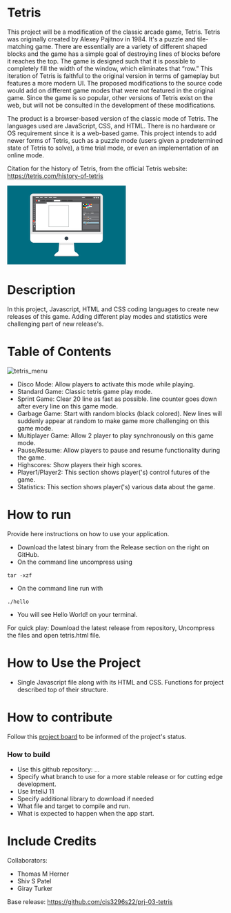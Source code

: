 # Tetris
This project will be a modification of the classic arcade game, Tetris. Tetris was originally created by Alexey Pajitnov in 1984. It's a puzzle and tile-matching game. There are essentially are a variety of different shaped blocks and the game has a simple goal of destroying lines of blocks before it reaches the top. The game is designed such that it is possible to completely fill the width of the window, which eliminates that “row.” This iteration of Tetris is faithful to the original version in terms of gameplay but features a more modern UI. The proposed modifications to the source code would add on different game modes that were not featured in the original game. Since the game is so popular, other versions of Tetris exist on the web, but will not be consulted in the development of these modifications.

The product is a browser-based version of the classic mode of Tetris. The languages used are JavaScript, CSS, and HTML. There is no hardware or OS requirement since it is a web-based game. This project intends to add newer forms of Tetris, such as a puzzle mode (users given a predetermined state of Tetris to solve), a time trial mode, or even an implementation of an online mode.

Citation for the history of Tetris, from the official Tetris website: https://tetris.com/history-of-tetris 

![This is a screenshot.](images.png)

# Description

In this project, Javascript, HTML and CSS coding languages to create new releases of this game. Adding different play modes and statistics were challenging part of new release's. 

# Table of Contents

![tetris_menu](https://user-images.githubusercontent.com/89690556/164704878-8bb90b57-e223-4f72-9751-271d940aeaa7.PNG)

- Disco Mode: Allow players to activate this mode while playing.
- Standard Game: Classic tetris  game play mode.
- Sprint Game: Clear 20 line as fast as possible. line counter goes down after every line on this game mode.
- Garbage Game: Start with random blocks (black colored). New lines will suddenly appear at random to make game more challenging on this game mode.
- Multiplayer Game: Allow 2 player to play synchronously on this game mode. 
- Pause/Resume: Allow players to pause and resume functionality during the game.
- Highscores: Show players their high scores.
- Player1/Player2: This section shows player('s) control futures of the game.
- Statistics: This section shows player('s) various data about the game.

# How to run
Provide here instructions on how to use your application.   
- Download the latest binary from the Release section on the right on GitHub.  
- On the command line uncompress using
```
tar -xzf  
```
- On the command line run with
```
./hello
```
- You will see Hello World! on your terminal. 

For quick play: Download the latest release from repository, Uncompress the files and open tetris.html file.

# How to Use the Project

- Single Javascript file along with its HTML and CSS. Functions for project described top of their structure. 

# How to contribute
Follow this [project board](http://trello.com/b/sWlulrWJ/tetris) to be informed of the project's status.

### How to build
- Use this github repository: ... 
- Specify what branch to use for a more stable release or for cutting edge development.  
- Use InteliJ 11
- Specify additional library to download if needed 
- What file and target to compile and run. 
- What is expected to happen when the app start. 

# Include Credits

Collaborators:
- Thomas M Herner
- Shiv S Patel
- Giray Turker

Base release: https://github.com/cis3296s22/prj-03-tetris
